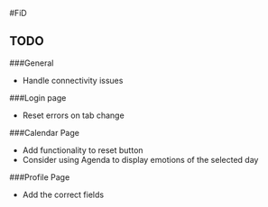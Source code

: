 #FiD
## TODO
###General
- Handle connectivity issues

###Login page
- Reset errors on tab change

###Calendar Page
- Add functionality to reset button
- Consider using Agenda to display emotions of the selected day

###Profile Page
- Add the correct fields
 